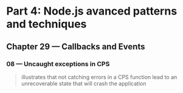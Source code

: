 # Part 4: Node.js avanced patterns and techniques
## Chapter 29 &mdash; Callbacks and Events
### 08 &mdash; Uncaught exceptions in CPS
> illustrates that not catching errors in a CPS function lead to an unrecoverable state that will crash the application
